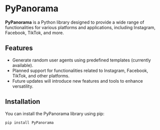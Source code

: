 # PyPanorama

**PyPanorama** is a Python library designed to provide a wide range of functionalities for various platforms and applications, including Instagram, Facebook, TikTok, and more. 

## Features

- Generate random user agents using predefined templates (currently available).
- Planned support for functionalities related to Instagram, Facebook, TikTok, and other platforms.
- Future updates will introduce new features and tools to enhance versatility.

## Installation

You can install the PyPanorama library using pip:

```bash
pip install PyPanorama
